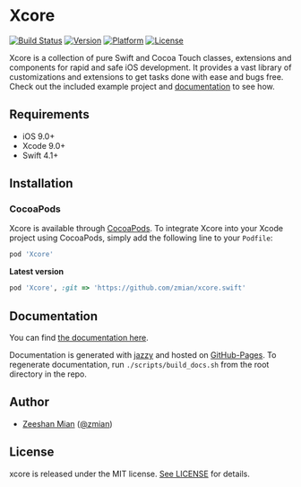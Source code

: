 # Xcore
[![Build Status](https://travis-ci.org/zmian/xcore.swift.svg?branch=master)](https://travis-ci.org/zmian/xcore.swift)
[![Version](https://img.shields.io/cocoapods/v/Xcore.svg?style=flat)](http://cocoapods.org/pods/Xcore)
[![Platform](https://img.shields.io/cocoapods/p/Xcore.svg?style=flat)](http://cocoapods.org/pods/Xcore)
[![License](https://img.shields.io/cocoapods/l/Xcore.svg?style=flat)](http://cocoapods.org/pods/Xcore)

Xcore is a collection of pure Swift and Cocoa Touch classes, extensions and components for rapid and safe iOS development. It provides a vast library of customizations and extensions to get tasks done with ease and bugs free. Check out the included example project and [documentation](https://zmian.github.io/xcore.swift) to see how.

## Requirements
* iOS 9.0+
* Xcode 9.0+
* Swift 4.1+

## Installation

### CocoaPods

Xcore is available through [CocoaPods](http://cocoapods.org). To integrate Xcore into your Xcode project using CocoaPods, simply add the following line to your `Podfile`:

```ruby
pod 'Xcore'
```

**Latest version**

```ruby
pod 'Xcore', :git => 'https://github.com/zmian/xcore.swift'
```

## Documentation

You can find [the documentation here](https://zmian.github.io/xcore.swift). 

Documentation is generated with [jazzy](https://github.com/realm/jazzy) and hosted on [GitHub-Pages](https://pages.github.com). To regenerate documentation, run `./scripts/build_docs.sh` from the root directory in the repo.

## Author

- [Zeeshan Mian](https://github.com/zmian) ([@zmian](https://twitter.com/zmian))

## License

xcore is released under the MIT license. [See LICENSE](https://github.com/zmian/xcore.swift/blob/master/LICENSE) for details.